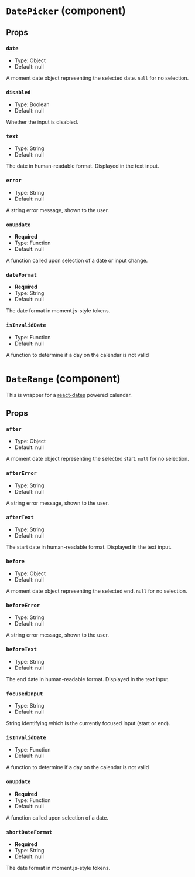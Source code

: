 `DatePicker` (component)
========================



Props
-----

### `date`

- Type: Object
- Default: null

A moment date object representing the selected date. `null` for no selection.

### `disabled`

- Type: Boolean
- Default: null

Whether the input is disabled.

### `text`

- Type: String
- Default: null

The date in human-readable format. Displayed in the text input.

### `error`

- Type: String
- Default: null

A string error message, shown to the user.

### `onUpdate`

- **Required**
- Type: Function
- Default: null

A function called upon selection of a date or input change.

### `dateFormat`

- **Required**
- Type: String
- Default: null

The date format in moment.js-style tokens.

### `isInvalidDate`

- Type: Function
- Default: null

A function to determine if a day on the calendar is not valid

`DateRange` (component)
=======================

This is wrapper for a [react-dates](https://github.com/airbnb/react-dates) powered calendar.

Props
-----

### `after`

- Type: Object
- Default: null

A moment date object representing the selected start. `null` for no selection.

### `afterError`

- Type: String
- Default: null

A string error message, shown to the user.

### `afterText`

- Type: String
- Default: null

The start date in human-readable format. Displayed in the text input.

### `before`

- Type: Object
- Default: null

A moment date object representing the selected end. `null` for no selection.

### `beforeError`

- Type: String
- Default: null

A string error message, shown to the user.

### `beforeText`

- Type: String
- Default: null

The end date in human-readable format. Displayed in the text input.

### `focusedInput`

- Type: String
- Default: null

String identifying which is the currently focused input (start or end).

### `isInvalidDate`

- Type: Function
- Default: null

A function to determine if a day on the calendar is not valid

### `onUpdate`

- **Required**
- Type: Function
- Default: null

A function called upon selection of a date.

### `shortDateFormat`

- **Required**
- Type: String
- Default: null

The date format in moment.js-style tokens.

